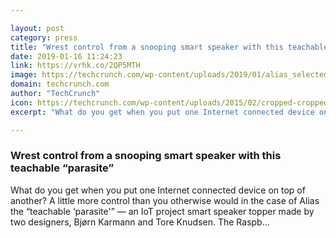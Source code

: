```yaml
---

layout: post
category: press
title: "Wrest control from a snooping smart speaker with this teachable “parasite”"
date: 2019-01-16 11:24:23
link: https://vrhk.co/2QP5MTH
image: https://techcrunch.com/wp-content/uploads/2019/01/alias_selected-12.jpg?w=600
domain: techcrunch.com
author: "TechCrunch"
icon: https://techcrunch.com/wp-content/uploads/2015/02/cropped-cropped-favicon-gradient.png?w=180
excerpt: "What do you get when you put one Internet connected device on top of another? A little more control than you otherwise would in the case of Alias the “teachable ‘parasite'” — an IoT project smart speaker topper made by two designers, Bjørn Karmann and Tore Knudsen. The Raspb…"

---
```


### Wrest control from a snooping smart speaker with this teachable “parasite”

What do you get when you put one Internet connected device on top of another? A little more control than you otherwise would in the case of Alias the “teachable ‘parasite'” — an IoT project smart speaker topper made by two designers, Bjørn Karmann and Tore Knudsen. The Raspb…